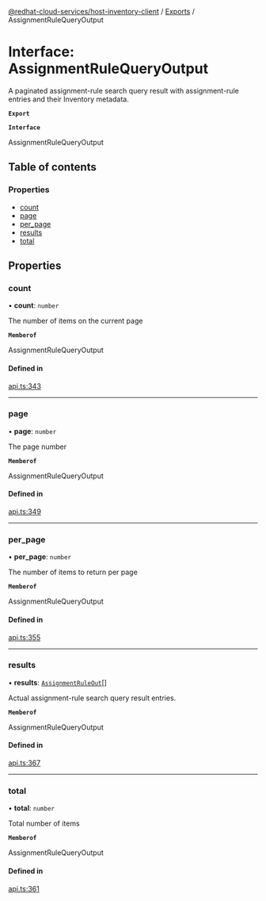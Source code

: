 [@redhat-cloud-services/host-inventory-client](../README.md) / [Exports](../modules.md) / AssignmentRuleQueryOutput

# Interface: AssignmentRuleQueryOutput

A paginated assignment-rule search query result with assignment-rule entries and their Inventory metadata.

**`Export`**

**`Interface`**

AssignmentRuleQueryOutput

## Table of contents

### Properties

- [count](AssignmentRuleQueryOutput.md#count)
- [page](AssignmentRuleQueryOutput.md#page)
- [per\_page](AssignmentRuleQueryOutput.md#per_page)
- [results](AssignmentRuleQueryOutput.md#results)
- [total](AssignmentRuleQueryOutput.md#total)

## Properties

### count

• **count**: `number`

The number of items on the current page

**`Memberof`**

AssignmentRuleQueryOutput

#### Defined in

[api.ts:343](https://github.com/RedHatInsights/javascript-clients/blob/master/packages/host-inventory/api.ts#L343)

___

### page

• **page**: `number`

The page number

**`Memberof`**

AssignmentRuleQueryOutput

#### Defined in

[api.ts:349](https://github.com/RedHatInsights/javascript-clients/blob/master/packages/host-inventory/api.ts#L349)

___

### per\_page

• **per\_page**: `number`

The number of items to return per page

**`Memberof`**

AssignmentRuleQueryOutput

#### Defined in

[api.ts:355](https://github.com/RedHatInsights/javascript-clients/blob/master/packages/host-inventory/api.ts#L355)

___

### results

• **results**: [`AssignmentRuleOut`](AssignmentRuleOut.md)[]

Actual assignment-rule search query result entries.

**`Memberof`**

AssignmentRuleQueryOutput

#### Defined in

[api.ts:367](https://github.com/RedHatInsights/javascript-clients/blob/master/packages/host-inventory/api.ts#L367)

___

### total

• **total**: `number`

Total number of items

**`Memberof`**

AssignmentRuleQueryOutput

#### Defined in

[api.ts:361](https://github.com/RedHatInsights/javascript-clients/blob/master/packages/host-inventory/api.ts#L361)
